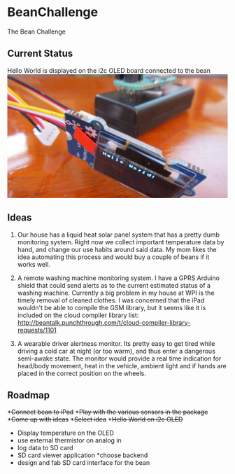 BeanChallenge
=============

The Bean Challenge

Current Status
----------------
Hello World is displayed on the i2c OLED board connected to the bean
![alt tag](https://raw.githubusercontent.com/Corinrypkema/BeanChallenge/master/images/IMG_1578.JPG)

Ideas
-----
1.  Our house has a liquid heat solar panel system that has a pretty dumb monitoring system. Right now we collect important temperature data by hand, and change our use habits around said data.  My mom likes the idea automating this process and would buy a couple of beans if it works well.  

2. A remote washing machine monitoring system.  I have a GPRS Arduino shield that could send alerts as to the current estimated status of a washing machine.  Currently a big problem in my house at WPI is the timely removal of cleaned clothes.  I was concerned that the iPad wouldn't be able to compile the GSM library, but it seems like it is included on the cloud compiler library list: http://beantalk.punchthrough.com/t/cloud-compiler-library-requests/1101


3. A wearable driver alertness monitor.  Its pretty easy to get tired while driving a cold car at night (or too warm), and thus enter a dangerous semi-awake state.  The monitor would provide a real time indication for head/body movement, heat in the vehicle, ambient light and if hands are placed in the correct position on the wheels.


Roadmap
--------
*~~Connect bean to iPad~~
*~~Play with the various sensors in the package~~
*~~Come up with ideas~~
*~~Select idea~~
*~~Hello World on i2c OLED~~
* Display temperature on the OLED
* use external thermistor on analog in
* log data to SD card
* SD card viewer application
  *choose backend
* design and fab SD card interface for the bean
